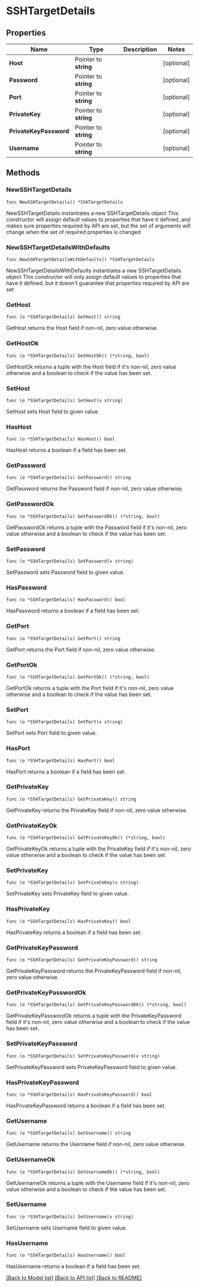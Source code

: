 # SSHTargetDetails

## Properties

Name | Type | Description | Notes
------------ | ------------- | ------------- | -------------
**Host** | Pointer to **string** |  | [optional] 
**Password** | Pointer to **string** |  | [optional] 
**Port** | Pointer to **string** |  | [optional] 
**PrivateKey** | Pointer to **string** |  | [optional] 
**PrivateKeyPassword** | Pointer to **string** |  | [optional] 
**Username** | Pointer to **string** |  | [optional] 

## Methods

### NewSSHTargetDetails

`func NewSSHTargetDetails() *SSHTargetDetails`

NewSSHTargetDetails instantiates a new SSHTargetDetails object
This constructor will assign default values to properties that have it defined,
and makes sure properties required by API are set, but the set of arguments
will change when the set of required properties is changed

### NewSSHTargetDetailsWithDefaults

`func NewSSHTargetDetailsWithDefaults() *SSHTargetDetails`

NewSSHTargetDetailsWithDefaults instantiates a new SSHTargetDetails object
This constructor will only assign default values to properties that have it defined,
but it doesn't guarantee that properties required by API are set

### GetHost

`func (o *SSHTargetDetails) GetHost() string`

GetHost returns the Host field if non-nil, zero value otherwise.

### GetHostOk

`func (o *SSHTargetDetails) GetHostOk() (*string, bool)`

GetHostOk returns a tuple with the Host field if it's non-nil, zero value otherwise
and a boolean to check if the value has been set.

### SetHost

`func (o *SSHTargetDetails) SetHost(v string)`

SetHost sets Host field to given value.

### HasHost

`func (o *SSHTargetDetails) HasHost() bool`

HasHost returns a boolean if a field has been set.

### GetPassword

`func (o *SSHTargetDetails) GetPassword() string`

GetPassword returns the Password field if non-nil, zero value otherwise.

### GetPasswordOk

`func (o *SSHTargetDetails) GetPasswordOk() (*string, bool)`

GetPasswordOk returns a tuple with the Password field if it's non-nil, zero value otherwise
and a boolean to check if the value has been set.

### SetPassword

`func (o *SSHTargetDetails) SetPassword(v string)`

SetPassword sets Password field to given value.

### HasPassword

`func (o *SSHTargetDetails) HasPassword() bool`

HasPassword returns a boolean if a field has been set.

### GetPort

`func (o *SSHTargetDetails) GetPort() string`

GetPort returns the Port field if non-nil, zero value otherwise.

### GetPortOk

`func (o *SSHTargetDetails) GetPortOk() (*string, bool)`

GetPortOk returns a tuple with the Port field if it's non-nil, zero value otherwise
and a boolean to check if the value has been set.

### SetPort

`func (o *SSHTargetDetails) SetPort(v string)`

SetPort sets Port field to given value.

### HasPort

`func (o *SSHTargetDetails) HasPort() bool`

HasPort returns a boolean if a field has been set.

### GetPrivateKey

`func (o *SSHTargetDetails) GetPrivateKey() string`

GetPrivateKey returns the PrivateKey field if non-nil, zero value otherwise.

### GetPrivateKeyOk

`func (o *SSHTargetDetails) GetPrivateKeyOk() (*string, bool)`

GetPrivateKeyOk returns a tuple with the PrivateKey field if it's non-nil, zero value otherwise
and a boolean to check if the value has been set.

### SetPrivateKey

`func (o *SSHTargetDetails) SetPrivateKey(v string)`

SetPrivateKey sets PrivateKey field to given value.

### HasPrivateKey

`func (o *SSHTargetDetails) HasPrivateKey() bool`

HasPrivateKey returns a boolean if a field has been set.

### GetPrivateKeyPassword

`func (o *SSHTargetDetails) GetPrivateKeyPassword() string`

GetPrivateKeyPassword returns the PrivateKeyPassword field if non-nil, zero value otherwise.

### GetPrivateKeyPasswordOk

`func (o *SSHTargetDetails) GetPrivateKeyPasswordOk() (*string, bool)`

GetPrivateKeyPasswordOk returns a tuple with the PrivateKeyPassword field if it's non-nil, zero value otherwise
and a boolean to check if the value has been set.

### SetPrivateKeyPassword

`func (o *SSHTargetDetails) SetPrivateKeyPassword(v string)`

SetPrivateKeyPassword sets PrivateKeyPassword field to given value.

### HasPrivateKeyPassword

`func (o *SSHTargetDetails) HasPrivateKeyPassword() bool`

HasPrivateKeyPassword returns a boolean if a field has been set.

### GetUsername

`func (o *SSHTargetDetails) GetUsername() string`

GetUsername returns the Username field if non-nil, zero value otherwise.

### GetUsernameOk

`func (o *SSHTargetDetails) GetUsernameOk() (*string, bool)`

GetUsernameOk returns a tuple with the Username field if it's non-nil, zero value otherwise
and a boolean to check if the value has been set.

### SetUsername

`func (o *SSHTargetDetails) SetUsername(v string)`

SetUsername sets Username field to given value.

### HasUsername

`func (o *SSHTargetDetails) HasUsername() bool`

HasUsername returns a boolean if a field has been set.


[[Back to Model list]](../README.md#documentation-for-models) [[Back to API list]](../README.md#documentation-for-api-endpoints) [[Back to README]](../README.md)


